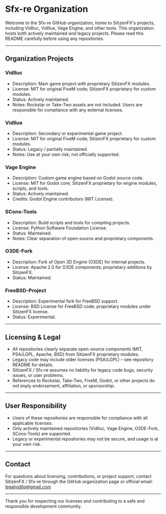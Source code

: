 # Sfx-re Organization

Welcome to the Sfx-re GitHub organization, home to SitizenFX's projects, including Vidlluc, Vidllue, Vage Engine, and other tools. This organization hosts both actively maintained and legacy projects. Please read this README carefully before using any repositories.

---

## Organization Projects

### Vidlluc
- Description: Main game project with proprietary SitizenFX modules.
- License: MIT for original FiveM code; SitizenFX proprietary for custom modules.
- Status: Actively maintained.
- Notes: Rockstar or Take-Two assets are not included. Users are responsible for compliance with any external licenses.

### Vidllue
- Description: Secondary or experimental game project.
- License: MIT for original FiveM code; SitizenFX proprietary for custom modules.
- Status: Legacy / partially maintained.
- Notes: Use at your own risk; not officially supported.

### Vage Engine
- Description: Custom game engine based on Godot source code.
- License: MIT for Godot core; SitizenFX proprietary for engine modules, scripts, and tools.
- Status: Actively maintained.
- Credits: Godot Engine contributors (MIT License).

### SCons-Tools
- Description: Build scripts and tools for compiling projects.
- License: Python Software Foundation License.
- Status: Maintained.
- Notes: Clear separation of open-source and proprietary components.

### O3DE-Fork
- Description: Fork of Open 3D Engine (O3DE) for internal projects.
- License: Apache 2.0 for O3DE components; proprietary additions by SitizenFX.
- Status: Maintained.

### FreeBSD-Project
- Description: Experimental fork for FreeBSD support.
- License: BSD License for FreeBSD code; proprietary modules under SitizenFX license.
- Status: Experimental.

---

## Licensing & Legal

- All repositories clearly separate open-source components (MIT, PSA/LGPL, Apache, BSD) from SitizenFX proprietary modules.
- Legacy code may include older licenses (PSA/LGPL) – see repository README for details.
- SitizenFX / Sfx-re assumes no liability for legacy code bugs, security issues, or user problems.
- References to Rockstar, Take-Two, FiveM, Godot, or other projects do not imply endorsement, affiliation, or sponsorship.

---

## User Responsibility

- Users of these repositories are responsible for compliance with all applicable licenses.
- Only actively maintained repositories (Vidlluc, Vage Engine, O3DE-Fork, SCons-Tools) are supported.
- Legacy or experimental repositories may not be secure, and usage is at your own risk.

---

## Contact

For questions about licensing, contributions, or project support, contact SitizenFX / Sfx-re through the GitHub organization page or  official email: legalvidllq@gmail.com

---

Thank you for respecting our licenses and contributing to a safe and responsible development community.
